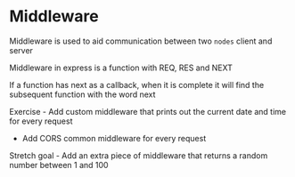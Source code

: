 # Middleware

Middleware is used to aid communication between two `nodes` client and server

Middleware in express is a function with REQ, RES and NEXT

If a function has next as a callback, when it is complete it will find the subsequent function with the word next

Exercise - Add custom middleware that prints out the current date and time for every request
- Add CORS common middleware for every request

Stretch goal - Add an extra piece of middleware that returns a random number between 1 and 100